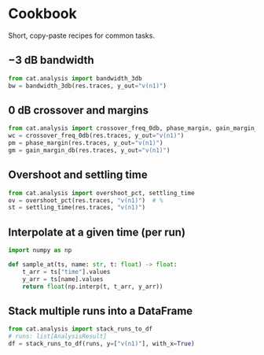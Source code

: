 # Cookbook

Short, copy-paste recipes for common tasks.

## −3 dB bandwidth
```python
from cat.analysis import bandwidth_3db
bw = bandwidth_3db(res.traces, y_out="v(n1)")
```

## 0 dB crossover and margins
```python
from cat.analysis import crossover_freq_0db, phase_margin, gain_margin_db
wc = crossover_freq_0db(res.traces, y_out="v(n1)")
pm = phase_margin(res.traces, y_out="v(n1)")
gm = gain_margin_db(res.traces, y_out="v(n1)")
```

## Overshoot and settling time
```python
from cat.analysis import overshoot_pct, settling_time
ov = overshoot_pct(res.traces, "v(n1)")  # %
st = settling_time(res.traces, "v(n1)")
```

## Interpolate at a given time (per run)
```python
import numpy as np

def sample_at(ts, name: str, t: float) -> float:
    t_arr = ts["time"].values
    y_arr = ts[name].values
    return float(np.interp(t, t_arr, y_arr))
```

## Stack multiple runs into a DataFrame
```python
from cat.analysis import stack_runs_to_df
# runs: list[AnalysisResult]
df = stack_runs_to_df(runs, y=["v(n1)"], with_x=True)
```
